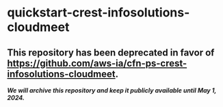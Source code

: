 # quickstart-crest-infosolutions-cloudmeet 
## This repository has been deprecated in favor of https://github.com/aws-ia/cfn-ps-crest-infosolutions-cloudmeet. 
***We will archive this repository and keep it publicly available until May 1, 2024.***
